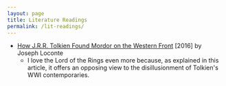 ```yaml
---
layout: page
title: Literature Readings
permalink: /lit-readings/
---
```


* [How J.R.R. Tolkien Found Mordor on the Western Front](http://www.nytimes.com/2016/07/03/opinion/sunday/how-jrr-tolkien-found-mordor-on-the-western-front.html) [2016] by Joseph Loconte
   * I love the Lord of the Rings even more because, as explained in this article, it offers an opposing view to the disillusionment of Tolkien's WWI contemporaries.